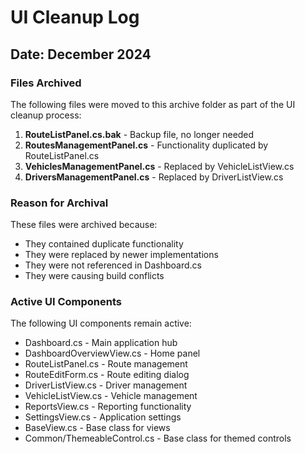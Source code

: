 # UI Cleanup Log

## Date: December 2024

### Files Archived
The following files were moved to this archive folder as part of the UI cleanup process:

1. **RouteListPanel.cs.bak** - Backup file, no longer needed
2. **RoutesManagementPanel.cs** - Functionality duplicated by RouteListPanel.cs
3. **VehiclesManagementPanel.cs** - Replaced by VehicleListView.cs
4. **DriversManagementPanel.cs** - Replaced by DriverListView.cs

### Reason for Archival
These files were archived because:
- They contained duplicate functionality
- They were replaced by newer implementations
- They were not referenced in Dashboard.cs
- They were causing build conflicts

### Active UI Components
The following UI components remain active:
- Dashboard.cs - Main application hub
- DashboardOverviewView.cs - Home panel
- RouteListPanel.cs - Route management
- RouteEditForm.cs - Route editing dialog
- DriverListView.cs - Driver management
- VehicleListView.cs - Vehicle management
- ReportsView.cs - Reporting functionality
- SettingsView.cs - Application settings
- BaseView.cs - Base class for views
- Common/ThemeableControl.cs - Base class for themed controls
